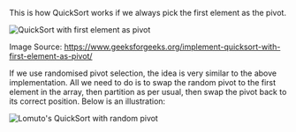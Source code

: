 This is how QuickSort works if we always pick the first element as the pivot. 

![QuickSort with first element as pivot](../../../../../../../docs/assets/images/QuickSortFirstPivot.png)

Image Source: https://www.geeksforgeeks.org/implement-quicksort-with-first-element-as-pivot/

If we use randomised pivot selection, the idea is very similar to the above implementation. All we 
need to do is to swap the random pivot to the first element in the array, then partition as per usual, 
then swap the pivot back to its correct position. Below is an illustration: 

![Lomuto's QuickSort with random pivot](../../../../../../../docs/assets/images/Lomutos.jpeg)